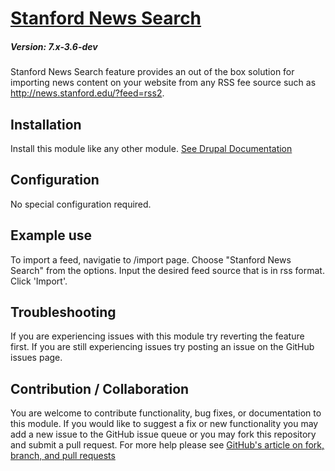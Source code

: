 # [Stanford News Search](https://github.com/SU-SWS/stanford_news)
##### Version: 7.x-3.6-dev

Stanford News Search feature provides an out of the box solution for importing
news content on your website from any RSS fee source such as http://news.stanford.edu/?feed=rss2.


Installation
---

Install this module like any other module. [See Drupal Documentation](https://drupal.org/documentation/install/modules-themes/modules-7)

Configuration
---
No special configuration required.

Example use
-----
To import a feed, navigatie to /import page. Choose "Stanford News Search" from
the options. Input the desired feed source that is in rss format. Click 'Import'.

Troubleshooting
---

If you are experiencing issues with this module try reverting the feature first. If you are still experiencing issues try posting an issue on the GitHub issues page.

Contribution / Collaboration
---

You are welcome to contribute functionality, bug fixes, or documentation to this module. If you would like to suggest a fix or new functionality you may add a new issue to the GitHub issue queue or you may fork this repository and submit a pull request. For more help please see [GitHub's article on fork, branch, and pull requests](https://help.github.com/articles/using-pull-requests)
